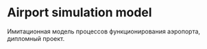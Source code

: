 # Airport simulation model
Имитационная модель процессов функционирования аэропорта, дипломный проект.
